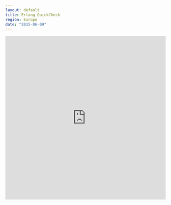 ```yaml
---
layout: default
title: Erlang QuickCheck
region: Europe
date: "2015-06-09"
---
```


<iframe src="https://madmimi.com/signups/141642/iframe" scrolling="no" frameborder="0" height="512" style="max-width: 800px; width: 100%;"></iframe>